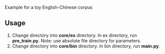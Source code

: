 Example for a toy English-Chinese corpus

## Usage
1. Change directory into **core/ex** directory. In ex directory, run **pre_train.py**. Note: use absolute file directory for parameters.
2. Change directory into **core/bin** directory. In bin directory, run **main.py**. 